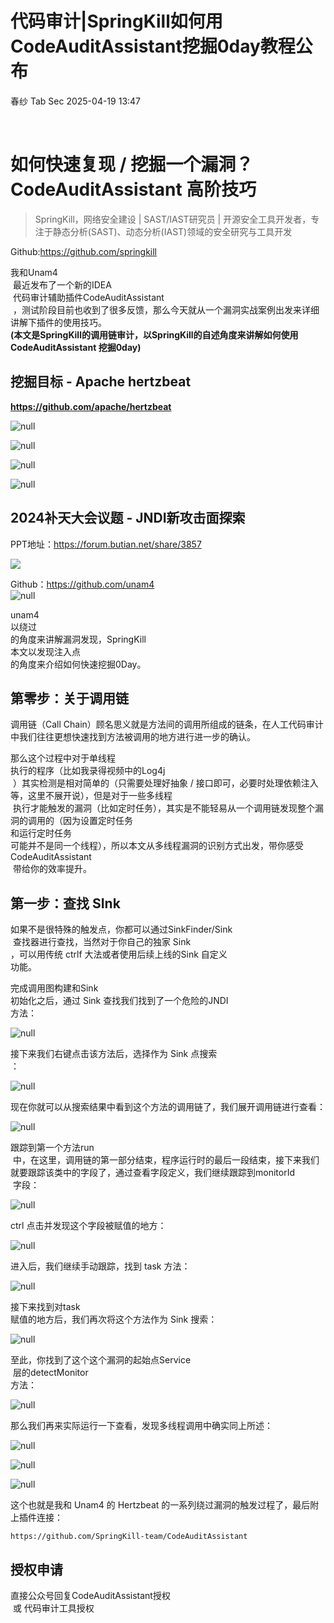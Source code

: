 #  代码审计|SpringKill如何用CodeAuditAssistant挖掘0day教程公布   
春纱  Tab Sec   2025-04-19 13:47  
  
   
  
# 如何快速复现 / 挖掘一个漏洞？CodeAuditAssistant 高阶技巧  
> SpringKill，网络安全建设 | SAST/IAST研究员 | 开源安全工具开发者，专注于静态分析(SAST)、动态分析(IAST)领域的安全研究与工具开发  
  
Github:https://github.com/springkill  
  
  
我和Unam4  
 最近发布了一个新的IDEA  
 代码审计辅助插件CodeAuditAssistant  
 ，测试阶段目前也收到了很多反馈，那么今天就从一个漏洞实战案例出发来详细讲解下插件的使用技巧。  
**(本文是SpringKill的调用链审计，以SpringKill的自述角度来讲解如何使用CodeAuditAssistant 挖掘0day)**  
  
## 挖掘目标 - Apache hertzbeat  
  
**https://github.com/apache/hertzbeat**  
  
![](https://mmbiz.qpic.cn/sz_mmbiz_jpg/hFPkDXcMlMsItnV9OKcTENTwSOyNDnicN1CkcLrRT5Bq1qVYDYHrHwMOxnyibHPy9DLccMHeHLk0gITL1L10YiaxQ/640?wx_fmt=jpeg&from=appmsg "null")  
  
  
![](https://mmbiz.qpic.cn/sz_mmbiz_jpg/hFPkDXcMlMsItnV9OKcTENTwSOyNDnicNbUJMLyHTwtW40p8onTGOl83gHMMiaf5uvDyhpgErZQ7hicjjGZ6CdNcg/640?wx_fmt=jpeg&from=appmsg "null")  
  
  
![](https://mmbiz.qpic.cn/sz_mmbiz_jpg/hFPkDXcMlMsItnV9OKcTENTwSOyNDnicNicZ1Jy1kFPvQZoneft38dnHHibcY4wC4WsrNSUYFk2HJ2eib8s7DLVw0Q/640?wx_fmt=jpeg&from=appmsg "null")  
  
  
![](https://mmbiz.qpic.cn/sz_mmbiz_jpg/hFPkDXcMlMsItnV9OKcTENTwSOyNDnicNJhvLTzgV9qddn3FPZUkeAv7iacy9eN7GibXtajK3JX5MpRQ7wyV8bzVg/640?wx_fmt=jpeg&from=appmsg "null")  
  
## 2024补天大会议题 - JNDI新攻击面探索  
  
PPT地址：https://forum.butian.net/share/3857  
  
![](https://mmbiz.qpic.cn/sz_mmbiz_png/hFPkDXcMlMsItnV9OKcTENTwSOyNDnicNQibKah2OIgo3x4THqd73KE6dIhGicVhfyv26icuTqqqHjVPiaanqIeCGpQ/640?wx_fmt=png&from=appmsg "")  
  
  
Github：https://github.com/unam4  
![](https://mmbiz.qpic.cn/sz_mmbiz_png/hFPkDXcMlMsItnV9OKcTENTwSOyNDnicNCCyGQeLicO02L2z5BNOiaTibgXRZW1SOUiaLQLc57Kj8LfL6EHMO5icxtcg/640?wx_fmt=png&from=appmsg "null")  
  
  
unam4  
以绕过  
的角度来讲解漏洞发现，SpringKill  
本文以发现注入点  
的角度来介绍如何快速挖掘0Day。  
  
## 第零步：关于调用链  
  
调用链（Call Chain）顾名思义就是方法间的调用所组成的链条，在人工代码审计中我们往往更想快速找到方法被调用的地方进行进一步的确认。  
  
那么这个过程中对于单线程  
执行的程序（比如我录得视频中的Log4j  
 ）其实检测是相对简单的（只需要处理好抽象 / 接口即可，必要时处理依赖注入等，这里不展开说），但是对于一些多线程  
 执行才能触发的漏洞（比如定时任务），其实是不能轻易从一个调用链发现整个漏洞的调用的（因为设置定时任务  
和运行定时任务  
可能并不是同一个线程），所以本文从多线程漏洞的识别方式出发，带你感受CodeAuditAssistant  
 带给你的效率提升。  
## 第一步：查找 SInk  
  
如果不是很特殊的触发点，你都可以通过SinkFinder/Sink  
 查找器进行查找，当然对于你自己的独家 Sink  
，可以用传统 ctrlf 大法或者使用后续上线的Sink 自定义  
功能。  
  
完成调用图构建和Sink  
初始化之后，通过 Sink 查找我们找到了一个危险的JNDI  
方法：  
  
![](https://mmbiz.qpic.cn/sz_mmbiz_png/hFPkDXcMlMsItnV9OKcTENTwSOyNDnicNIFQwb1WxAhupKMfg1xsNJbY9uaP1icLBP6OA1ZBNWOUyun8LGDoGAicQ/640?wx_fmt=png&from=appmsg "null")  
  
  
接下来我们右键点击该方法后，选择作为 Sink 点搜索  
：  
  
![](https://mmbiz.qpic.cn/sz_mmbiz_png/hFPkDXcMlMsItnV9OKcTENTwSOyNDnicNObRk3ew1fKymCVL1AlAYt9Kuuj0xLb3cZ7O5bxMwLp2WuW94blyWlw/640?wx_fmt=png&from=appmsg "null")  
  
  
现在你就可以从搜索结果中看到这个方法的调用链了，我们展开调用链进行查看：  
  
![](https://mmbiz.qpic.cn/sz_mmbiz_png/hFPkDXcMlMsItnV9OKcTENTwSOyNDnicN2o5LlzzC6rYrTEzggGbIicQn0NRZGTzo9TckCbL75NZ1eM1VOdQOtrQ/640?wx_fmt=png&from=appmsg "null")  
  
  
跟踪到第一个方法run  
 中，在这里，调用链的第一部分结束，程序运行时的最后一段结束，接下来我们就要跟踪该类中的字段了，通过查看字段定义，我们继续跟踪到monitorId  
 字段：  
  
![](https://mmbiz.qpic.cn/sz_mmbiz_png/hFPkDXcMlMsItnV9OKcTENTwSOyNDnicNHEyFN2PA8RP6xya1A88EGM2UkSgHoXVLr9ibn6F33FKRbBuShiaLwLSQ/640?wx_fmt=png&from=appmsg "null")  
  
  
ctrl 点击并发现这个字段被赋值的地方：  
  
![](https://mmbiz.qpic.cn/sz_mmbiz_png/hFPkDXcMlMsItnV9OKcTENTwSOyNDnicN1HyKopjIjYS4Dib5ibge14GCA3TByo4piajOv2DdYZXGfaXyot04vXiatw/640?wx_fmt=png&from=appmsg "null")  
  
  
进入后，我们继续手动跟踪，找到 task 方法：  
  
![](https://mmbiz.qpic.cn/sz_mmbiz_png/hFPkDXcMlMsItnV9OKcTENTwSOyNDnicNRZiajick7qeTmCvHFa5K3Aa7UWkunA63vGLHJaMx7qcfQ1Inss3YIhRA/640?wx_fmt=png&from=appmsg "null")  
  
  
接下来找到对task  
赋值的地方后，我们再次将这个方法作为 Sink 搜索：  
  
![](https://mmbiz.qpic.cn/sz_mmbiz_png/hFPkDXcMlMsItnV9OKcTENTwSOyNDnicNULQ2bEib499ujRozBGebnORFl03ISjjFnVYvT9YPOtCTo84fF9I0y4w/640?wx_fmt=png&from=appmsg "null")  
  
  
至此，你找到了这个这个漏洞的起始点Service  
 层的detectMonitor  
方法：  
  
![](https://mmbiz.qpic.cn/sz_mmbiz_png/hFPkDXcMlMsItnV9OKcTENTwSOyNDnicNc8K1obv25B20wyia5z6SZGaS9kJyoZsmAnA0ykPCUrrEKrHJs6lVOzw/640?wx_fmt=png&from=appmsg "null")  
  
  
那么我们再来实际运行一下查看，发现多线程调用中确实同上所述：  
  
![](https://mmbiz.qpic.cn/sz_mmbiz_png/hFPkDXcMlMsItnV9OKcTENTwSOyNDnicNWZicJu2CAfEFoibd9mVicOqYg5h56orIicPd3sia20775OS1kSWRmRDHyBQ/640?wx_fmt=png&from=appmsg "null")  
  
  
![](https://mmbiz.qpic.cn/sz_mmbiz_png/hFPkDXcMlMsItnV9OKcTENTwSOyNDnicNMaKZa3dPYkAkCR5hYmSD55gpPxbjEQA0uRnYQEE3ovpgwSKChMG2cw/640?wx_fmt=png&from=appmsg "null")  
  
  
![](https://mmbiz.qpic.cn/sz_mmbiz_png/hFPkDXcMlMsItnV9OKcTENTwSOyNDnicNJ537j0skzaKJibJD7PrDzCP65yHqaT35UsS3MlrSOVe0gm6vq3vu2BQ/640?wx_fmt=png&from=appmsg "null")  
  
  
这个也就是我和 Unam4 的 Hertzbeat 的一系列绕过漏洞的触发过程了，最后附上插件连接：  
```
https://github.com/SpringKill-team/CodeAuditAssistant
```  
## 授权申请  
  
直接公众号回复CodeAuditAssistant授权  
 或 代码审计工具授权  
  
  
  
   
  
  
